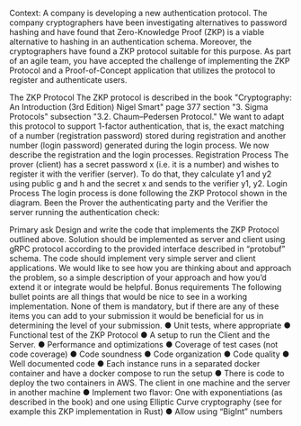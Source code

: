 Context:
A company is developing a new authentication protocol. The company cryptographers have
been investigating alternatives to password hashing and have found that Zero-Knowledge Proof
(ZKP) is a viable alternative to hashing in an authentication schema. Moreover, the
cryptographers have found a ZKP protocol suitable for this purpose. As part of an agile team,
you have accepted the challenge of implementing the ZKP Protocol and a Proof-of-Concept
application that utilizes the protocol to register and authenticate users.

The ZKP Protocol
The ZKP protocol is described in the book
"Cryptography: An Introduction (3rd Edition) Nigel Smart" page 377 section "3. Sigma Protocols"
subsection "3.2. Chaum–Pedersen Protocol." We want to adapt this protocol to support 1-factor
authentication, that is, the exact matching of a number (registration password) stored during
registration and another number (login password) generated during the login process. We now
describe the registration and the login processes.
Registration Process
The prover (client) has a secret password x (i.e. it is a number) and wishes to register it with the
verifier (server). To do that, they calculate y1 and y2 using public g and h and the secret x and
sends to the verifier y1, y2.
Login Process
The login process is done following the ZKP Protocol shown in the diagram. Been the Prover
the authenticating party and the Verifier the server running the authentication check:

Primary ask
Design and write the code that implements the ZKP Protocol outlined above. Solution should
be implemented as server and client using gRPC protocol according to the provided interface
described in “protobuf” schema. The code should implement very simple server and client
applications. We would like to see how you are thinking about and approach the problem, so a
simple description of your approach and how you’d extend it or integrate would be helpful.
Bonus requirements
The following bullet points are all things that would be nice to see in a working implementation.
None of them is mandatory, but if there are any of these items you can add to your submission it
would be beneficial for us in determining the level of your submission.
● Unit tests, where appropriate
● Functional test of the ZKP Protocol
● A setup to run the Client and the Server.
● Performance and optimizations
● Coverage of test cases (not code coverage)
● Code soundness
● Code organization
● Code quality
● Well documented code
● Each instance runs in a separated docker container and have a docker compose to run
the setup
● There is code to deploy the two containers in AWS. The client in one machine and the
server in another machine
● Implement two flavor: One with exponentiations (as described in the book) and one
using Elliptic Curve cryptography (see for example this ZKP implementation in Rust)
● Allow using “BigInt” numbers
